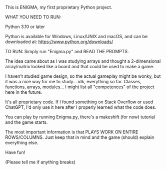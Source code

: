 This is ENIGMA, my first proprietary Python project.

WHAT YOU NEED TO RUN:

Python 3.10 or later

Python is available for Windows, Linux/UNIX and macOS, and can be downloaded at: https://www.python.org/downloads/


TO RUN:
Simply run "Enigma.py" and READ THE PROMPTS.

The idea came about as I was studying arrays and thought a 2-dimensional array/matrix looked like a board and that could be used to make a game.

I haven't studied game design, so the actual gameplay might be wonky, but it was a nice way for me to study... idk, everything so far. Classes, functions, arrays, modules... I might list all "competences" of the project here in the future.

It's all proprietary code. If I found something on Stack Overflow or used ChatGPT, I'd only use it here after I properly learned what the code does.

You can play by running Enigma.py, there's a makeshift (for now) tutorial and the game starts.

The most important information is that PLAYS WORK ON ENTIRE ROWS/COLUMNS. Just keep that in mind and the game (should) explain everything else.

Have fun!

(Please tell me if anything breaks)
